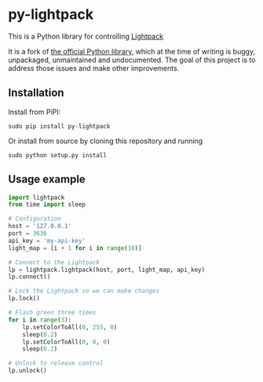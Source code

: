 py-lightpack
============

This is a Python library for controlling [Lightpack](http://lightpack.tv/)

It is a fork of [the official Python library](https://github.com/Atarity/Lightpack/blob/master/Software/apiexamples/pyLightpack/lightpack.py), which at the time of writing is buggy, unpackaged, unmaintained and undocumented.
The goal of this project is to address those issues and make other improvements.

Installation
------------

Install from PiPI:

	sudo pip install py-lightpack

Or install from source by cloning this repository and running

	sudo python setup.py install

Usage example
-------------

```python
import lightpack
from time import sleep

# Configuration
host = '127.0.0.1'
port = 3636
api_key = 'my-api-key'
light_map = [i + 1 for i in range(10)]

# Connect to the Lightpack
lp = lightpack.lightpack(host, port, light_map, api_key)
lp.connect()

# Lock the Lightpack so we can make changes
lp.lock()

# Flash green three times
for i in range(3):
	lp.setColorToAll(0, 255, 0)
	sleep(0.2)
	lp.setColorToAll(0, 0, 0)
	sleep(0.2)

# Unlock to release control
lp.unlock()
```
